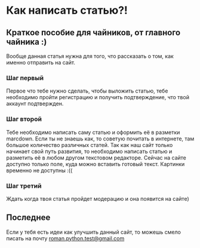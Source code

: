 # Как написать статью?!
## Краткое пособие для чайников, от главного чайника :)

Вообще данная статья нужна для того, что рассказать о том, как именно отправить на сайт.

### Шаг первый
Первое что тебе нужно сделать, чтобы выложить статью, тебе необходимо пройти регистрацию и получить подтверждение, что твой аккаунт подтвержден.
### Шаг второй
Тебе необходимо написать саму статью и оформить её в разметки marcdown. Если ты не знаешь как, то советую почитать в интернете, там большое количество различных статей. 
Так как наш сайт только начинает свой путь развития, то необходимо написать статью и разметить её в любом другом текстовом редакторе. Сейчас на сайте доступно только поле, куда можно вставить готовый текст.
Картинки временно не доступны :((
### Шаг третий
Ждать когда твоя статья пройдет модерацию и она появится на сайте)

## Последнее
Если у тебя есть идеи как улучшить данный сайт, то можешь смело писать на почту  roman.python.test@gmail.com  

